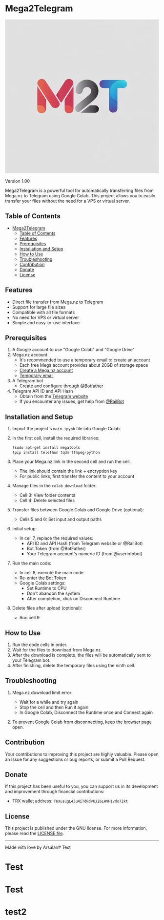 # Mega2Telegram

![M2T_Logo](img\M2T_Logo.jpg)

Version 1.00

Mega2Telegram is a powerful tool for automatically transferring files from Mega.nz to Telegram using Google Colab. This project allows you to easily transfer your files without the need for a VPS or virtual server.

## Table of Contents
- [Mega2Telegram](#mega2telegram)
  - [Table of Contents](#table-of-contents)
  - [Features](#features)
  - [Prerequisites](#prerequisites)
  - [Installation and Setup](#installation-and-setup)
  - [How to Use](#how-to-use)
  - [Troubleshooting](#troubleshooting)
  - [Contribution](#contribution)
  - [Donate](#donate)
  - [License](#license)

## Features
- Direct file transfer from Mega.nz to Telegram
- Support for large file sizes
- Compatible with all file formats
- No need for VPS or virtual server
- Simple and easy-to-use interface

## Prerequisites
1. A Google account to use "Google Colab" and "Google Drive"
2. Mega.nz account
   - It's recommended to use a temporary email to create an account
   - Each free Mega account provides about 20GB of storage space
   - [Create a Mega.nz account](https://mega.nz/register)
   - [Temporary email](https://temp-mail.org/)
3. A Telegram bot
   - Create and configure through [@Botfather](https://t.me/botfather)
4. Telegram API ID and API Hash
   - Obtain from the [Telegram website](https://my.telegram.org/apps)
   - If you encounter any issues, get help from [@RailBot](https://t.me/RailBot)

## Installation and Setup
1. Import the project's `main.ipynb` file into Google Colab.

2. In the first cell, install the required libraries:
   ```
   !sudo apt-get install megatools
   !pip install telethon tqdm ffmpeg-python
   ```

3. Place your Mega.nz link in the second cell and run the cell.
   - The link should contain the link + encryption key
   - For public links, first transfer the content to your account

4. Manage files in the `colab_download` folder:
   - Cell 3: View folder contents
   - Cell 4: Delete selected files

5. Transfer files between Google Colab and Google Drive (optional):
   - Cells 5 and 6: Set input and output paths

6. Initial setup:
   - In cell 7, replace the required values:
     - API ID and API Hash (from Telegram website or @RailBot)
     - Bot Token (from @BotFather)
     - Your Telegram account's numeric ID (from @userinfobot)

7. Run the main code:
   - In cell 8, execute the main code
   - Re-enter the Bot Token
   - Google Colab settings:
     - Set Runtime to CPU
     - Don't abandon the system
     - After completion, click on Disconnect Runtime

8. Delete files after upload (optional):
   - Run cell 9

## How to Use
1. Run the code cells in order.
2. Wait for the files to download from Mega.nz.
3. After the download is complete, the files will be automatically sent to your Telegram bot.
4. After finishing, delete the temporary files using the ninth cell.

## Troubleshooting
1. Mega.nz download limit error:
   - Wait for a while and try again
   - Stop the cell and then Run it again
   - In Google Colab, Disconnect the Runtime once and Connect again

2. To prevent Google Colab from disconnecting, keep the browser page open.

## Contribution
Your contributions to improving this project are highly valuable. Please open an Issue for any suggestions or bug reports, or submit a Pull Request.


## Donate
If this project has been useful to you, you can support us in its development and improvement through financial contributions:

- TRX wallet address: `TKXusugL4Ju4iTdRdvUJZ6LWVH1vdo7Zkt`

## License
This project is published under the GNU license. For more information, please read the [LICENSE file](LICENSE).

---

Made with love by Arsalan# Test
# Test
# Test
# test2
